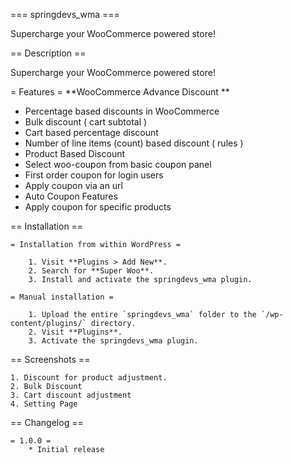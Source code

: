 === springdevs_wma ===

Supercharge your WooCommerce powered store!

== Description ==

Supercharge your WooCommerce powered store!

= Features =
**WooCommerce Advance Discount **

- Percentage based discounts in WooCommerce
- Bulk discount ( cart subtotal )
- Cart based percentage discount
- Number of line items (count) based discount ( rules )
- Product Based Discount
- Select woo-coupon from basic coupon panel
- First order coupon for login users
- Apply coupon via an url
- Auto Coupon Features
- Apply coupon for specific products

== Installation ==

    = Installation from within WordPress =

        1. Visit **Plugins > Add New**.
        2. Search for **Super Woo**.
        3. Install and activate the springdevs_wma plugin.

    = Manual installation =

        1. Upload the entire `springdevs_wma` folder to the `/wp-content/plugins/` directory.
        2. Visit **Plugins**.
        3. Activate the springdevs_wma plugin.

== Screenshots ==

    1. Discount for product adjustment.
    2. Bulk Discount
    3. Cart discount adjustment
    4. Setting Page

== Changelog ==

    = 1.0.0 =
        * Initial release
